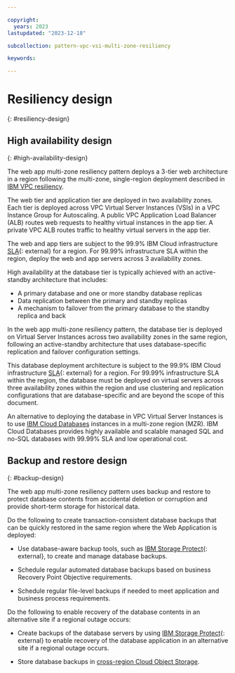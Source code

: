 ```yaml
---

copyright:
  years: 2023
lastupdated: "2023-12-18"

subcollection: pattern-vpc-vsi-multi-zone-resiliency

keywords:

---
```


# Resiliency design
{: #resiliency-design}

## High availability design
{: #high-availability-design}

The web app multi-zone resiliency pattern deploys a 3-tier web architecture in a region following the multi-zone, single-region deployment described in [IBM VPC resiliency](/docs/vpc-resiliency).

The web tier and application tier are deployed in two availability zones. Each tier is deployed across VPC Virtual Server Instances (VSIs) in a VPC Instance Group for Autoscaling. A public VPC Application Load Balancer (ALB) routes web requests to healthy virtual instances in the app tier. A private VPC ALB routes traffic to healthy virtual servers in the app tier.

The web and app tiers are subject to the 99.9% IBM Cloud infrastructure [SLA](https://www.ibm.com/support/customer/csol/terms/?id=i126-9268&lc=en#detail-document){: external} for a region. For 99.99% infrastructure SLA within the region, deploy the web and app servers across 3 availability zones.

High availability at the database tier is typically achieved with an active-standby architecture that includes:

- A primary database and one or more standby database replicas
- Data replication between the primary and standby replicas
- A mechanism to failover from the primary database to the standby replica and back

In the web app multi-zone resiliency pattern, the database tier is deployed on Virtual Server Instances across two availability zones in the same region, following an active-standby architecture that uses database-specific replication and failover configuration settings.

This database deployment architecture is subject to the 99.9% IBM Cloud infrastructure [SLA](https://www.ibm.com/support/customer/csol/terms/?id=i126-9268&lc=en#detail-document){: external} for a region. For 99.99% infrastructure SLA within the region, the database must be deployed on virtual servers across three availability zones within the region and use clustering and replication configurations that are database-specific and are beyond the scope of this document.

An alternative to deploying the database in VPC Virtual Server Instances is to use [IBM Cloud Databases](/docs/cloud-databases?topic=cloud-databases-about) instances in a multi-zone region (MZR). IBM Cloud Databases provides highly available and scalable managed SQL and no-SQL databases with 99.99% SLA and low operational cost.

## Backup and restore design
{: #backup-design}

The web app multi-zone resiliency pattern uses backup and restore to protect database contents from accidental deletion or corruption and provide short-term storage for historical data.

Do the following to create transaction-consistent database backups that can be quickly restored in the same region where the Web Application is deployed:

- Use database-aware backup tools, such as [IBM Storage Protect](https://cloud.ibm.com/catalog/content/SPonIBMCloud-20c54034-d319-48c0-beb6-0b4adc54265c-global){: external}, to create and manage database backups.

- Schedule regular automated database backups based on business Recovery Point Objective requirements.

- Schedule regular file-level backups if needed to meet application and business process requirements.

Do the following to enable recovery of the database contents in an alternative site if a regional outage occurs:
- Create backups of the database servers by using [IBM Storage Protect](https://cloud.ibm.com/catalog/content/SPonIBMCloud-20c54034-d319-48c0-beb6-0b4adc54265c-global){: external} to enable recovery of the database application in an alternative site if a regional outage occurs.

- Store database backups in [cross-region Cloud Object Storage](/docs/cloud-object-storage/basics?topic=cloud-object-storage-endpoints#endpoints-geo).
